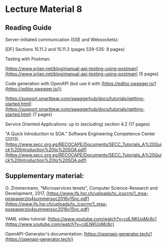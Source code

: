 # Lecture Material 8

## Reading Guide

Server-initiated communication (SSE and Websockets):

\[DF\] Sections 15.11.2 and 15.11.3 (pages 529-535: 8 pages)

Testing with Postman:

[https://www.srijan.net/blog/manual-api-testing-using-postman](https://www.srijan.net/blog/manual-api-testing-using-postman) (5 pages)

Code generation with OpenAPI (but use it with [https://editor.swagger.io/](https://editor.swagger.io/))

[https://support.smartbear.com/swaggerhub/docs/tutorials/getting-started.html](https://support.smartbear.com/swaggerhub/docs/tutorials/getting-started.html) (7 pages)

Service Oriented Applications: up to (excluding) section 4.2 (17 pages)

"A Quick Introduction to SOA." Software Engineering Competence Center (2013). [https://www.secc.org.eg/RECOCAPE/Documents/SECC_Tutorials_A%20Quick%20Introduction%20to%20SOA.pdf](https://www.secc.org.eg/RECOCAPE/Documents/SECC_Tutorials_A%20Quick%20Introduction%20to%20SOA.pdf)

## Supplementary material:

O. Zimmermann, "Microservices tenets", Computer Science-Research and Development, 2017, [https://www.ifs.hsr.ch/uploads/tx_icscrm/1_msa-pospaperzio4summersoc2016v15nc.pdf](https://www.ifs.hsr.ch/uploads/tx_icscrm/1_msa-pospaperzio4summersoc2016v15nc.pdf)


YAML video tutorial: [https://www.youtube.com/watch?v=cdLNKUoMc6c](https://www.youtube.com/watch?v=cdLNKUoMc6c)

OpenAPI-Generator's documentation: [https://openapi-generator.tech/](https://openapi-generator.tech/)